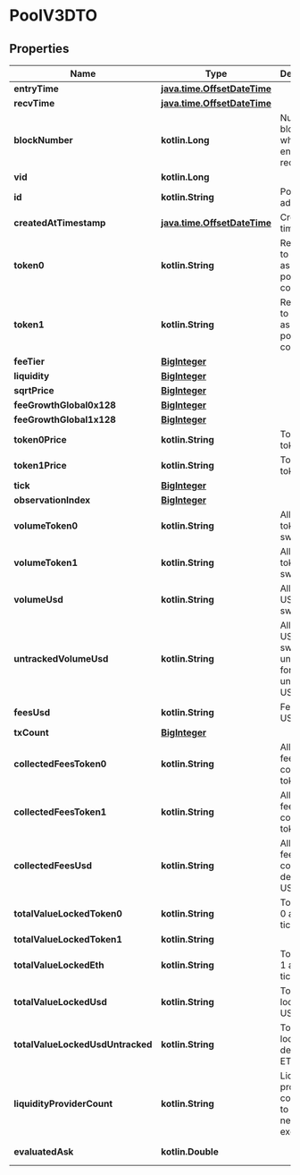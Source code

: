 
# PoolV3DTO

## Properties
Name | Type | Description | Notes
------------ | ------------- | ------------- | -------------
**entryTime** | [**java.time.OffsetDateTime**](java.time.OffsetDateTime.md) |  |  [optional]
**recvTime** | [**java.time.OffsetDateTime**](java.time.OffsetDateTime.md) |  |  [optional]
**blockNumber** | **kotlin.Long** | Number of block in which entity was recorded. |  [optional]
**vid** | **kotlin.Long** |  |  [optional]
**id** | **kotlin.String** | Pool address. |  [optional]
**createdAtTimestamp** | [**java.time.OffsetDateTime**](java.time.OffsetDateTime.md) | Creation time. |  [optional]
**token0** | **kotlin.String** | Reference to token0 as stored in pool contract. |  [optional]
**token1** | **kotlin.String** | Reference to token1 as stored in pool contract. |  [optional]
**feeTier** | [**BigInteger**](BigInteger.md) |  |  [optional]
**liquidity** | [**BigInteger**](BigInteger.md) |  |  [optional]
**sqrtPrice** | [**BigInteger**](BigInteger.md) |  |  [optional]
**feeGrowthGlobal0x128** | [**BigInteger**](BigInteger.md) |  |  [optional]
**feeGrowthGlobal1x128** | [**BigInteger**](BigInteger.md) |  |  [optional]
**token0Price** | **kotlin.String** | Token0 per token1. |  [optional]
**token1Price** | **kotlin.String** | Token1 per token0. |  [optional]
**tick** | [**BigInteger**](BigInteger.md) |  |  [optional]
**observationIndex** | [**BigInteger**](BigInteger.md) |  |  [optional]
**volumeToken0** | **kotlin.String** | All time token0 swapped. |  [optional]
**volumeToken1** | **kotlin.String** | All time token1 swapped. |  [optional]
**volumeUsd** | **kotlin.String** | All time USD swapped. |  [optional]
**untrackedVolumeUsd** | **kotlin.String** | All time USD swapped, unfiltered for unreliable USD pools. |  [optional]
**feesUsd** | **kotlin.String** | Fees in USD. |  [optional]
**txCount** | [**BigInteger**](BigInteger.md) |  |  [optional]
**collectedFeesToken0** | **kotlin.String** | All time fees collected token0. |  [optional]
**collectedFeesToken1** | **kotlin.String** | All time fees collected token1. |  [optional]
**collectedFeesUsd** | **kotlin.String** | All time fees collected derived USD. |  [optional]
**totalValueLockedToken0** | **kotlin.String** | Total token 0 across all ticks. |  [optional]
**totalValueLockedToken1** | **kotlin.String** |  |  [optional]
**totalValueLockedEth** | **kotlin.String** | Total token 1 across all ticks. |  [optional]
**totalValueLockedUsd** | **kotlin.String** | Total value locked USD. |  [optional]
**totalValueLockedUsdUntracked** | **kotlin.String** | Total value locked derived ETH. |  [optional]
**liquidityProviderCount** | **kotlin.String** | Liquidity providers count, used to detect new exchanges. |  [optional]
**evaluatedAsk** | **kotlin.Double** |  |  [optional] [readonly]



